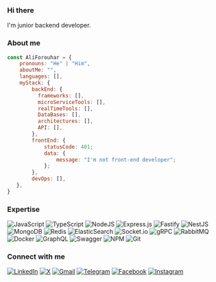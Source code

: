 ### Hi there
I'm junior backend developer.

### About me
```js
const AliForouhar = {
    pronouns: "He" | "Him",
    aboutMe: "",
    languages: [],
    myStack: {             
        backEnd: {             
          frameworks: [],                   
          microServiceTools: [],
          realTimeTools: [],
          DataBases: [],
          architectures: [],
          API: [],
        },         
        frontEnd: {         
            statusCode: 401;
            data: {
                message: "I'm not front-end developer";
            };     
        },         
        devOps: [],               
   }, 
}
```

### Expertise
![JavaScript](https://img.shields.io/badge/javascript-%23323330.svg?style=for-the-badge&logo=javascript&logoColor=%23F7DF1E)
![TypeScript](https://img.shields.io/badge/typescript-%23007ACC.svg?style=for-the-badge&logo=typescript&logoColor=white)
![NodeJS](https://img.shields.io/badge/node.js-6DA55F?style=for-the-badge&logo=node.js&logoColor=white)
![Express.js](https://img.shields.io/badge/express.js-%23404d59.svg?style=for-the-badge&logo=express&logoColor=%2361DAFB)
![Fastify](https://img.shields.io/badge/fastify-%23000000.svg?style=for-the-badge&logo=fastify&logoColor=white)
![NestJS](https://img.shields.io/badge/nestjs-%23E0234E.svg?style=for-the-badge&logo=nestjs&logoColor=white)
![MongoDB](https://img.shields.io/badge/MongoDB-%234ea94b.svg?style=for-the-badge&logo=mongodb&logoColor=white)
![Redis](https://img.shields.io/badge/redis-%23DD0031.svg?style=for-the-badge&logo=redis&logoColor=white)
![ElasticSearch](https://img.shields.io/badge/-ElasticSearch-005571?style=for-the-badge&logo=elasticsearch) 
![Socket.io](https://img.shields.io/badge/Socket.io-black?style=for-the-badge&logo=socket.io&badgeColor=010101)
![gRPC](https://img.shields.io/badge/gRPC%20-%236DB33F.svg?&style=for-the-badge&logo=grpc&logoColor=orange&color=orange) 
![RabbitMQ](https://img.shields.io/static/v1?style=for-the-badge&message=RabbitMQ&color=FF6600&logo=RabbitMQ&logoColor=FFFFFF&label=) 
![Docker](https://img.shields.io/badge/docker-%230db7ed.svg?style=for-the-badge&logo=docker&logoColor=white)
![GraphQL](https://img.shields.io/badge/-GraphQL-E10098?style=for-the-badge&logo=graphql&logoColor=white)
![Swagger](https://img.shields.io/badge/-Swagger-%23Clojure?style=for-the-badge&logo=swagger&logoColor=white)
![NPM](https://img.shields.io/badge/NPM-%23CB3837.svg?style=for-the-badge&logo=npm&logoColor=white)
![Git](https://img.shields.io/badge/-Git-F05032?style=flat-square&logo=git&logoColor=white)



### Connect with me
[![LinkedIn](https://img.shields.io/badge/LinkedIn-%230077B5.svg?logo=linkedin&logoColor=white)](https://linkedin.com/in/ali-forouhar-672733304)
[![X](https://img.shields.io/badge/X-black.svg?logo=X&logoColor=white)](https://x.com/@)
[![Gmail](https://img.shields.io/badge/Gmail-%2312100E.svg?&style=for-the-badge&logo=gmail&logoColor=white)](mailto:aliforouhaar@gmail.com)
[![Telegram](https://img.shields.io/badge/Telegram-%230077B5.svg?logo=Telegram&logoColor=white)](https://t.me/aliforouhaar)
[![Facebook](https://img.shields.io/badge/Facebook-%231877F2.svg?logo=Facebook&logoColor=white)](https://facebook.com/@aliforouhaar)
[![Instagram](https://img.shields.io/badge/Instagram-%23E4405F.svg?logo=Instagram&logoColor=white)](https://instagram.com/@aliforouhaar)
